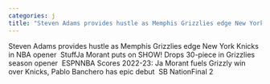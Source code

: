 ```yaml
---
categories: j
title: "Steven Adams provides hustle as Memphis Grizzlies edge New York Knicks in NBA opener  Stuff"
---
```

Steven Adams provides hustle as Memphis Grizzlies edge New York Knicks in NBA opener&nbsp;&nbsp;StuffJa Morant puts on SHOW! Drops 30-piece in Grizzlies season opener&nbsp;&nbsp;ESPNNBA Scores 2022-23: Ja Morant fuels Grizzly win over Knicks, Pablo Banchero has epic debut&nbsp;&nbsp;SB NationFinal 2